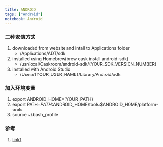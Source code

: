 ```yaml
---
title: ANDROID
tags: ["Android"]
notebook: Android
---
```


### 三种安装方式
1. downloaded from website and intall to Applications folder
	* /Applications/ADT/sdk
2. installed using Homebrew(brew cask install android-sdk)
	* /usr/local/Caskroom/android-sdk/{YOUR_SDK_VERSION_NUMBER}
3. installed with Android Studio
	* /Users/{YOUR_USER_NAME}/Library/Android/sdk

### 加入环境变量
1. export ANDROID_HOME={YOUR_PATH}
2. export PATH=$PATH:$ANDROID_HOME/tools:$ANDROID_HOME/platform-tools
3. source ~/.bash_profile

### 参考
1. [link1](https://stackoverflow.com/questions/19986214/setting-android-home-enviromental-variable-on-mac-os-x)
